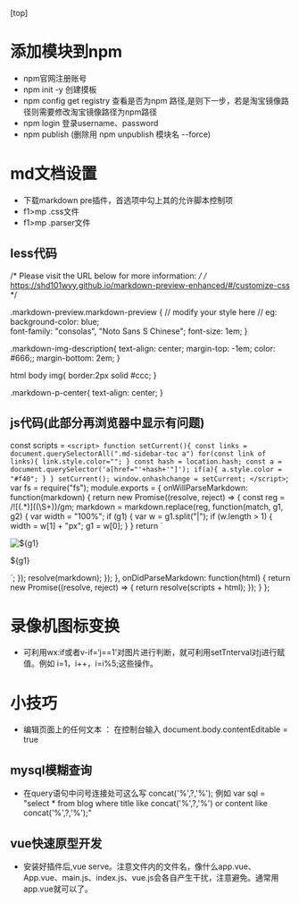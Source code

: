 
[top]
# 添加模块到npm
- npm官网注册账号
- npm init -y 创建摸板
- npm config get registry 查看是否为npm 路径,是则下一步，若是淘宝镜像路径则需要修改淘宝镜像路径为npm路径
- npm login 登录username、password
- npm publish (删除用 npm unpublish 模块名 --force)

# md文档设置
- 下载markdown pre插件，首选项中勾上其的允许脚本控制项
- f1>mp .css文件
- f1>mp .parser文件
## less代码

/* Please visit the URL below for more information: */
/*   https://shd101wyy.github.io/markdown-preview-enhanced/#/customize-css */ 

.markdown-preview.markdown-preview {
  // modify your style here
  // eg: background-color: blue;  
  font-family: "consolas", "Noto Sans S Chinese";
  font-size: 1em;
}

.markdown-img-description{
    text-align: center;
    margin-top: -1em;
    color: #666;;
    margin-bottom: 2em;
}

html body img{
    border:2px solid #ccc;
}

.markdown-p-center{
    text-align: center;
}



## js代码(此部分再浏览器中显示有问题)
const scripts = `<script>
    function setCurrent(){
        const links = document.querySelectorAll(".md-sidebar-toc a")
        for(const link of links){
            link.style.color="";
        }
        const hash = location.hash;
        const a = document.querySelector('a[href="'+hash+'"]');
        if(a){
            a.style.color = "#f40";
        }
    }
    setCurrent();
    window.onhashchange = setCurrent;
</script>`;
var fs = require("fs");
module.exports = {
  onWillParseMarkdown: function(markdown) {
    return new Promise((resolve, reject) => {
      const reg = /\!\[(.*)\]\((\S+)\)/gm;
      markdown = markdown.replace(reg, function(match, g1, g2) {
        var width = "100%";
        if (g1) {
          var w = g1.split("|");
          if (w.length > 1) {
            width = w[1] + "px";
            g1 = w[0];
          }
        }
        return `<p class="markdown-p-center">
  <img src="${g2}" alt="${g1}" style="max-width:${width}"/>
</p>
<p class="markdown-img-description">
  ${g1}
</p>`;
      });
      resolve(markdown);
    });
  },
  onDidParseMarkdown: function(html) {
    return new Promise((resolve, reject) => {
      return resolve(scripts + html);
    });
  }
};


# 录像机图标变换
- 可利用wx:if或者v-if=‘j==1’对图片进行判断，就可利用setTnterval对j进行赋值。例如 i=1，i++，i=i%5;这些操作。

# 小技巧
- 编辑页面上的任何文本 ： 在控制台输入 document.body.contentEditable = true

## mysql模糊查询
- 在query语句中问号连接处可这么写 concat('%',?,'%');
 例如 var sql = "select * from blog where title like concat('%',?,'%') or content like concat('%',?,'%');"

 ## vue快速原型开发
 - 安装好插件后,vue serve。注意文件内的文件名，像什么app.vue、App.vue、main.js、index.js、vue.js会各自产生干扰，注意避免。通常用app.vue就可以了。